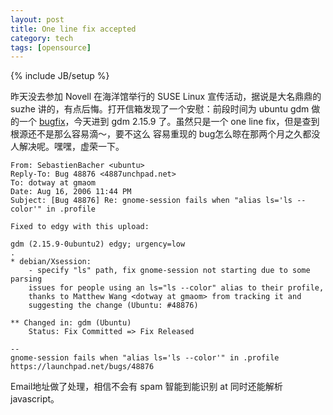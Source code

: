 ```yaml
---
layout: post
title: One line fix accepted
category: tech
tags: [opensource]
---
```

{% include JB/setup %}

昨天没去参加 Novell 在海洋馆举行的 SUSE Linux 宣传活动，据说是大名鼎鼎的 suzhe
讲的，有点后悔。打开信箱发现了一个安慰：前段时间为 ubuntu gdm 做的一个
[bugfix](http://joyus.org/2006/08/contribute-to-ubuntu.html)，今天进到 gdm
2.15.9 了。虽然只是一个 one line fix，但是查到根源还不是那么容易滴～，要不这么
容易重现的 bug怎么晾在那两个月之久都没人解决呢。嘿嘿，虚荣一下。

    From: SebastienBacher <ubuntu>
    Reply-To: Bug 48876 <4887unchpad.net>
    To: dotway at gmaom
    Date: Aug 16, 2006 11:44 PM
    Subject: [Bug 48876] Re: gnome-session fails when "alias ls='ls --color'" in .profile

    Fixed to edgy with this upload:

    gdm (2.15.9-0ubuntu2) edgy; urgency=low
    .
    * debian/Xsession:
        - specify "ls" path, fix gnome-session not starting due to some parsing
        issues for people using an ls="ls --color" alias to their profile,
        thanks to Matthew Wang <dotway at gmaom> from tracking it and
        suggesting the change (Ubuntu: #48876)

    ** Changed in: gdm (Ubuntu)
        Status: Fix Committed => Fix Released

    --
    gnome-session fails when "alias ls='ls --color'" in .profile
    https://launchpad.net/bugs/48876

Email地址做了处理，相信不会有 spam 智能到能识别 at 同时还能解析 javascript。

